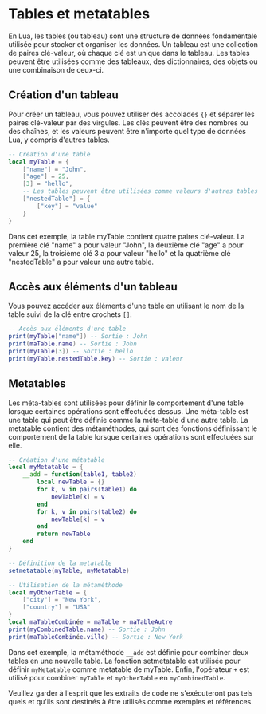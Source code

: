 # Tables et metatables

En Lua, les tables (ou tableau) sont une structure de données fondamentale utilisée pour stocker et organiser les données. Un tableau est une collection de paires clé-valeur, où chaque clé est unique dans le tableau. Les tables peuvent être utilisées comme des tableaux, des dictionnaires, des objets ou une combinaison de ceux-ci.

## Création d'un tableau
Pour créer un tableau, vous pouvez utiliser des accolades `{}` et séparer les paires clé-valeur par des virgules. Les clés peuvent être des nombres ou des chaînes, et les valeurs peuvent être n'importe quel type de données Lua, y compris d'autres tables.

```lua
-- Création d'une table
local myTable = {
    ["name"] = "John",
    ["age"] = 25,
    [3] = "hello",
    -- Les tables peuvent être utilisées comme valeurs d'autres tables
    ["nestedTable"] = {
        ["key"] = "value"
    }
}
```

Dans cet exemple, la table myTable contient quatre paires clé-valeur. La première clé "name" a pour valeur "John", la deuxième clé "age" a pour valeur 25, la troisième clé 3 a pour valeur "hello" et la quatrième clé "nestedTable" a pour valeur une autre table.

## Accès aux éléments d'un tableau
Vous pouvez accéder aux éléments d'une table en utilisant le nom de la table suivi de la clé entre crochets `[]`.

```lua
-- Accès aux éléments d'une table
print(myTable["name"]) -- Sortie : John
print(maTable.name) -- Sortie : John
print(myTable[3]) -- Sortie : hello
print(myTable.nestedTable.key) -- Sortie : valeur
```
## Metatables

Les méta-tables sont utilisées pour définir le comportement d'une table lorsque certaines opérations sont effectuées dessus. Une méta-table est une table qui peut être définie comme la méta-table d'une autre table. La metatable contient des métaméthodes, qui sont des fonctions définissant le comportement de la table lorsque certaines opérations sont effectuées sur elle.

```lua
-- Création d'une métatable
local myMetatable = {
    __add = function(table1, table2)
        local newTable = {}
        for k, v in pairs(table1) do
            newTable[k] = v
        end
        for k, v in pairs(table2) do
            newTable[k] = v
        end
        return newTable
    end
}

-- Définition de la metatable
setmetatable(myTable, myMetatable)

-- Utilisation de la métaméthode
local myOtherTable = {
    ["city"] = "New York",
    ["country"] = "USA"
}
local maTableCombinée = maTable + maTableAutre
print(myCombinedTable.name) -- Sortie : John
print(maTableCombinée.ville) -- Sortie : New York
```

Dans cet exemple, la métaméthode `__add` est définie pour combiner deux tables en une nouvelle table. La fonction setmetatable est utilisée pour définir `myMetatable` comme metatable de myTable. Enfin, l'opérateur `+` est utilisé pour combiner `myTable` et `myOtherTable` en `myCombinedTable`.

Veuillez garder à l'esprit que les extraits de code ne s'exécuteront pas tels quels et qu'ils sont destinés à être utilisés comme exemples et références.
